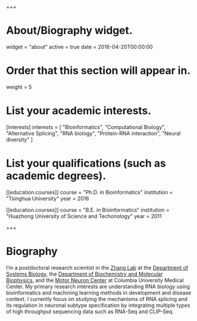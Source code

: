 +++
# About/Biography widget.
widget = "about"
active = true
date = 2016-04-20T00:00:00

# Order that this section will appear in.
weight = 5

# List your academic interests.
[interests]
  interests = [
    "Bioinformatics",
    "Computational Biology",
    "Alternative Splicing",
    "RNA biology",
    "Protein-RNA interaction",
    "Neural diversity"
  ]

# List your qualifications (such as academic degrees).
[[education.courses]]
  course = "Ph.D. in Bioinformatics"
  institution = "Tsinghua University"
  year = 2016

[[education.courses]]
  course = "B.E. in Bioinformatics"
  institution = "Huazhong University of Science and Techonology"
  year = 2011
 
+++

# Biography
I’m a postdoctoral research scientist in the [Zhang Lab](https://zhanglab.c2b2.columbia.edu/index.php/Main_Page) at the [Department of Systems Biology](https://systemsbiology.columbia.edu/), the [Department of Biochemistry and Molecular Biophysics](https://www.biochem.cumc.columbia.edu/), and the [Motor Neuron Center](http://columbiamnc.org/) at Columbia University Medical Center. My primary research interests are understanding RNA biology using bioinformatics and machining learning methods in development and disease context. I currently focus on studying the mechanisms of RNA splicing and its regulation in neuronal subtype specification by integrating multiple types of high throughput sequencing data such as RNA-Seq and CLIP-Seq. 
